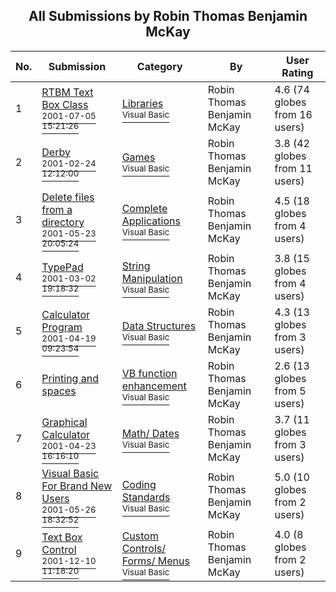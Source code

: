﻿<div align="center">

## All Submissions by Robin Thomas Benjamin McKay

</div>

No.  | Submission | Category | By   | User Rating
---- | ---------- | -------- | ---- | -----------
1 | [RTBM Text Box Class<br /><sup>2001-07-05 15:21:26</sup>](https://github.com/Planet-Source-Code/robin-thomas-benjamin-mckay-rtbm-text-box-class__1-24746) | [Libraries<br /><sup>Visual Basic</sup>](../ByCategory/libraries__1-49.md) | Robin Thomas Benjamin McKay | 4.6 (74 globes from 16 users)
2 | [Derby<br /><sup>2001-02-24 12:12:00</sup>](https://github.com/Planet-Source-Code/robin-thomas-benjamin-mckay-derby__1-21221) | [Games<br /><sup>Visual Basic</sup>](../ByCategory/games__1-38.md) | Robin Thomas Benjamin McKay | 3.8 (42 globes from 11 users)
3 | [Delete files from a directory<br /><sup>2001-05-23 20:05:24</sup>](https://github.com/Planet-Source-Code/robin-thomas-benjamin-mckay-delete-files-from-a-directory__1-23375) | [Complete Applications<br /><sup>Visual Basic</sup>](../ByCategory/complete-applications__1-27.md) | Robin Thomas Benjamin McKay | 4.5 (18 globes from 4 users)
4 | [TypePad<br /><sup>2001-03-02 19:18:32</sup>](https://github.com/Planet-Source-Code/robin-thomas-benjamin-mckay-typepad__1-21461) | [String Manipulation<br /><sup>Visual Basic</sup>](../ByCategory/string-manipulation__1-5.md) | Robin Thomas Benjamin McKay | 3.8 (15 globes from 4 users)
5 | [Calculator Program<br /><sup>2001-04-19 09:23:54</sup>](https://github.com/Planet-Source-Code/robin-thomas-benjamin-mckay-calculator-program__1-22395) | [Data Structures<br /><sup>Visual Basic</sup>](../ByCategory/data-structures__1-33.md) | Robin Thomas Benjamin McKay | 4.3 (13 globes from 3 users)
6 | [Printing and spaces<br />](https://github.com/Planet-Source-Code/robin-thomas-benjamin-mckay-printing-and-spaces__1-9861) | [VB function enhancement<br /><sup>Visual Basic</sup>](../ByCategory/vb-function-enhancement__1-25.md) | Robin Thomas Benjamin McKay | 2.6 (13 globes from 5 users)
7 | [Graphical Calculator<br /><sup>2001-04-23 16:16:10</sup>](https://github.com/Planet-Source-Code/robin-thomas-benjamin-mckay-graphical-calculator__1-22631) | [Math/ Dates<br /><sup>Visual Basic</sup>](../ByCategory/math-dates__1-37.md) | Robin Thomas Benjamin McKay | 3.7 (11 globes from 3 users)
8 | [Visual Basic For Brand New Users<br /><sup>2001-05-26 18:32:52</sup>](https://github.com/Planet-Source-Code/robin-thomas-benjamin-mckay-visual-basic-for-brand-new-users__1-23464) | [Coding Standards<br /><sup>Visual Basic</sup>](../ByCategory/coding-standards__1-43.md) | Robin Thomas Benjamin McKay | 5.0 (10 globes from 2 users)
9 | [Text Box Control<br /><sup>2001-12-10 11:18:20</sup>](https://github.com/Planet-Source-Code/robin-thomas-benjamin-mckay-text-box-control__1-29777) | [Custom Controls/ Forms/  Menus<br /><sup>Visual Basic</sup>](../ByCategory/custom-controls-forms-menus__1-4.md) | Robin Thomas Benjamin McKay | 4.0 (8 globes from 2 users)
